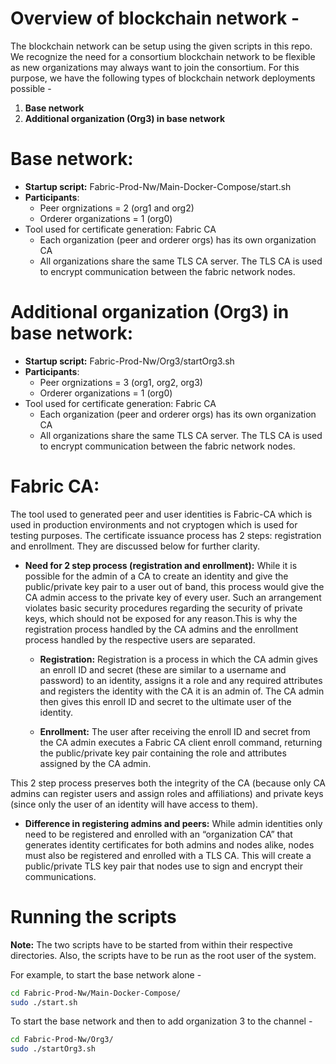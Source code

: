 # Overview of blockchain network - 
The blockchain network can be setup using the given scripts in this repo. We recognize the need for a consortium blockchain network to be flexible as new organizations may always want to join the consortium. For this purpose, we have the following types of blockchain network deployments possible - 

1. **Base network**
1. **Additional organization (Org3) in base network**

# Base network: 
- **Startup script:** Fabric-Prod-Nw/Main-Docker-Compose/start.sh
- **Participants**:
  - Peer orgnizations = 2 (org1 and org2)
  - Orderer organizations = 1 (org0)
- Tool used for certificate generation: Fabric CA
  - Each organization (peer and orderer orgs) has its own organization CA
  - All organizations share the same TLS CA server. The TLS CA is used to encrypt communication between the fabric network nodes.

# Additional organization (Org3) in base network:
- **Startup script:** Fabric-Prod-Nw/Org3/startOrg3.sh
- **Participants**:
  - Peer orgnizations = 3 (org1, org2, org3)
  - Orderer organizations = 1 (org0)
- Tool used for certificate generation: Fabric CA
  - Each organization (peer and orderer orgs) has its own organization CA
  - All organizations share the same TLS CA server. The TLS CA is used to encrypt communication between the fabric network nodes.

# Fabric CA:
The tool used to generated peer and user identities is Fabric-CA which is used in production environments and not cryptogen which is used for testing purposes. The certificate issuance process has 2 steps: registration and enrollment. They are discussed below for further clarity.

- **Need for 2 step process (registration and enrollment):**
  While it is possible for the admin of a CA to create an identity and give the public/private key pair to a user out of band, this process would give the CA admin access to the private key of every user. Such an arrangement violates basic security procedures regarding the security of private keys, which should not be exposed for any reason.This is why the registration process handled by the CA admins and the enrollment process handled by the respective users are separated. 

  - **Registration:**
    Registration is a process in which the CA admin gives an enroll ID and secret (these are similar to a username and password) to an identity, assigns it a role and any required attributes and registers the identity with the CA it is an admin of. The CA admin then gives this enroll ID and secret to the ultimate user of the identity. 

  - **Enrollment:**
    The user after receiving the enroll ID and secret from the CA admin executes a Fabric CA client enroll command, returning the public/private key pair containing the role and attributes assigned by the CA admin.

This 2 step process preserves both the integrity of the CA (because only CA admins can register users and assign roles and affiliations) and private keys (since only the user of an identity will have access to them).
    
- **Difference in registering admins and peers:**
While admin identities only need to be registered and enrolled with an “organization CA” that generates identity certificates for both admins and nodes alike, nodes must also be registered and enrolled with a TLS CA. This will create a public/private TLS key pair that nodes use to sign and encrypt their communications.

# Running the scripts
**Note:** The two scripts have to be started from within their respective directories. Also, the scripts have to be run as the root user of the system.

For example, to start the base network alone - 
```bash
cd Fabric-Prod-Nw/Main-Docker-Compose/
sudo ./start.sh
```
To start the base network and then to add organization 3 to the channel - 
```bash
cd Fabric-Prod-Nw/Org3/
sudo ./startOrg3.sh
```

